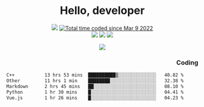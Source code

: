 # <div align='center' >Hello, developer</div>

<div align='center'>
  <a ><img src="https://img.shields.io/badge/dynamic/json?url=https%3A%2F%2Fapi.swo.moe%2Fstats%2Fgithub%2FFree-Aaron-Li&query=count&color=181717&label=GitHub&labelColor=282c34&logo=github&suffix=+follows&cacheSeconds=3600"></a>
  <a href="https://wakatime.com/@fe40087f-8eae-48dc-9950-ad0633db1591"><img src="https://wakatime.com/badge/user/fe40087f-8eae-48dc-9950-ad0633db1591.svg" alt="Total time coded since Mar 9 2022" /></a>
</div>
<div align='center'>
  <a><img src="https://img.shields.io/badge/Rookie-blue?style=plastic&logo=c&logoColor=blue&labelColor=F5B7DB"></a>
  <a><img src="https://img.shields.io/badge/Rookie-blue?style=plastic&logo=c%2B%2B&logoColor=blue&labelColor=F5B7DB"></a> 
  <a><img src="https://img.shields.io/badge/Rookie-blue?style=plastic&logo=python&logoColor=blue&labelColor=F5B7DB"></a> 
</div>

<p align="center">
  <img src="https://readme-typing-svg.demolab.com/?lines=你好!+开发者;Hello!+ developer&font=Fira%20Code&center=true&width=380&height=50&duration=4000&pause=1000">
</p>


<div align='right'>
  <h3>Coding</h3>
</div>

<!--START_SECTION:waka-->

```txt
C++           13 hrs 53 mins  ██████████▒░░░░░░░░░░░░░░   40.82 %
Other         11 hrs 1 min    ████████░░░░░░░░░░░░░░░░░   32.38 %
Markdown      2 hrs 45 mins   ██░░░░░░░░░░░░░░░░░░░░░░░   08.10 %
Python        1 hr 30 mins    █░░░░░░░░░░░░░░░░░░░░░░░░   04.41 %
Vue.js        1 hr 26 mins    █░░░░░░░░░░░░░░░░░░░░░░░░   04.23 %
```

<!--END_SECTION:waka-->




